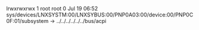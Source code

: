 lrwxrwxrwx 1 root root 0 Jul 19 06:52 sys/devices/LNXSYSTM:00/LNXSYBUS:00/PNP0A03:00/device:00/PNP0C0F:01/subsystem -> ../../../../../../bus/acpi
